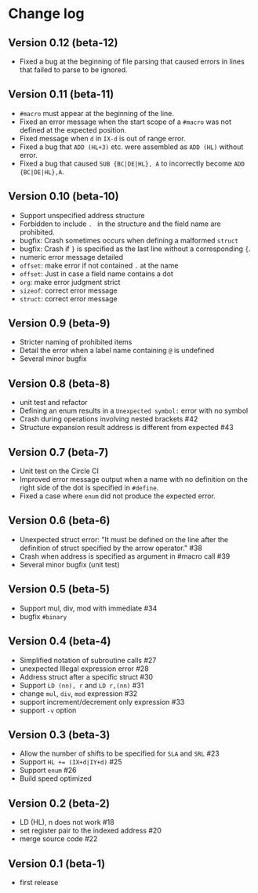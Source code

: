 # Change log

## Version 0.12 (beta-12)

- Fixed a bug at the beginning of file parsing that caused errors in lines that failed to parse to be ignored.

## Version 0.11 (beta-11)

- `#macro` must appear at the beginning of the line.
- Fixed an error message when the start scope of a `#macro` was not defined at the expected position.
- Fixed message when `d` in `IX-d` is out of range error.
- Fixed a bug that `ADD (HL+3)` etc. were assembled as `ADD (HL)` without error.
- Fixed a bug that caused `SUB {BC|DE|HL}, A` to incorrectly become `ADD {BC|DE|HL},A`.

## Version 0.10 (beta-10)

- Support unspecified address structure
- Forbidden to include `. ` in the structure and the field name are prohibited.
- bugfix: Crash sometimes occurs when defining a malformed `struct`
- bugfix: Crash if `}` is specified as the last line without a corresponding `{`.
- numeric error message detailed
- `offset`: make error if not contained `.` at the name
- `offset`: Just in case a field name contains a dot
- `org`: make error judgment strict
- `sizeof`: correct error message
- `struct`: correct error message

## Version 0.9 (beta-9)

- Stricter naming of prohibited items
- Detail the error when a label name containing `@` is undefined
- Several minor bugfix

## Version 0.8 (beta-8)

- unit test and refactor
- Defining an enum results in a `Unexpected symbol:` error with no symbol
- Crash during operations involving nested brackets #42
- Structure expansion result address is different from expected #43

## Version 0.7 (beta-7)

- Unit test on the Circle CI
- Improved error message output when a name with no definition on the right side of the dot is specified in `#define`.
- Fixed a case where `enum` did not produce the expected error.

## Version 0.6 (beta-6)

- Unexpected struct error: "It must be defined on the line after the definition of struct specified by the arrow operator." #38
- Crash when address is specified as argument in #macro call #39
- Several minor bugfix (unit test)

## Version 0.5 (beta-5)

- Support mul, div, mod with immediate #34
- bugfix `#binary`

## Version 0.4 (beta-4)

- Simplified notation of subroutine calls #27
- unexpected Illegal expression error #28
- Address struct after a specific struct #30
- Support `LD (nn), r` and `LD r,(nn)` #31
- change `mul`, `div`, `mod` expression #32
- support increment/decrement only expression #33
- support `-v` option

## Version 0.3 (beta-3)

- Allow the number of shifts to be specified for `SLA` and `SRL` #23
- Support `HL += (IX+d|IY+d)` #25
- Support `enum` #26
- Build speed optimized

## Version 0.2 (beta-2)

- LD (HL), n does not work #18
- set register pair to the indexed address #20
- merge source code #22

## Version 0.1 (beta-1)

- first release
